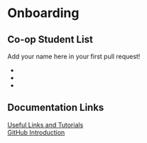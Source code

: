# Onboarding

## Co-op Student List
Add your name here in your first pull request!

- 

- 

- 

## Documentation Links

[Useful Links and Tutorials](tutorials/tutorials.md)  
[GitHub Introduction](tutorials/github.md)

